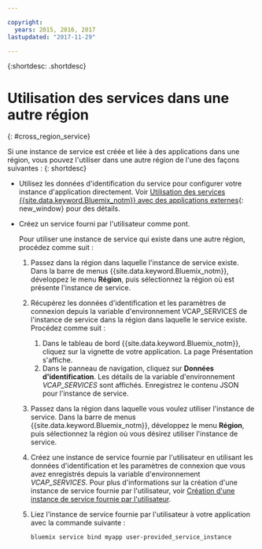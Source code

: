 ```yaml
---

copyright:
  years: 2015, 2016, 2017
lastupdated: "2017-11-29"

---
```


{:shortdesc: .shortdesc}

# Utilisation des services dans une autre région
{: #cross_region_service}

Si une instance de service est créée et liée à des applications dans une région, vous pouvez l'utiliser dans une autre région de l'une des façons suivantes :
{: shortdesc}

  * Utilisez les données d'identification du service pour configurer votre instance d'application directement. Voir [Utilisation des services {{site.data.keyword.Bluemix_notm}} avec des applications externes](../manageapps/reqnsi.html#accser_external){: new_window}
pour des détails.
  * Créez un service fourni par l'utilisateur comme pont.

	Pour utiliser une instance de service qui existe dans une autre région, procédez comme suit :

      1. Passez dans la région dans laquelle l'instance de service existe. Dans la barre de menus {{site.data.keyword.Bluemix_notm}}, développez le menu **Région**, puis sélectionnez la région où est présente l'instance de service.

      2. Récupérez les données d'identification et les paramètres de connexion depuis la variable d'environnement VCAP_SERVICES de l'instance de service dans la région dans laquelle le service existe. Procédez comme suit :

	       1. Dans le tableau de bord {{site.data.keyword.Bluemix_notm}}, cliquez sur la vignette de votre application. La page Présentation s'affiche.
	       2. Dans le panneau de navigation, cliquez sur **Données d'identification**. Les détails de la variable d'environnement *VCAP_SERVICES* sont affichés. Enregistrez le contenu JSON pour l'instance de service.

      3. Passez dans la région dans laquelle vous voulez utiliser l'instance de service. Dans la barre de menus {{site.data.keyword.Bluemix_notm}}, développez le menu **Région**, puis sélectionnez la région où vous désirez utiliser l'instance de service.

      4. Créez une instance de service fournie par l'utilisateur en utilisant les données d'identification et les paramètres de connexion que vous avez enregistrés depuis la variable d'environnement *VCAP_SERVICES*. Pour plus d'informations sur la création d'une instance de service fournie par l'utilisateur, voir [Création d'une instance de service fournie par l'utilisateur](../manageapps/reqnsi.html#user_provide_services).

      5. Liez l'instance de service fournie par l'utilisateur à votre application avec la commande suivante :

	     ```
	     bluemix service bind myapp user-provided_service_instance
	     ```
